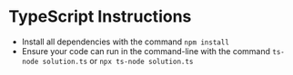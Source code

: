 # TypeScript Instructions

- Install all dependencies with the command `npm install`
- Ensure your code can run in the command-line with the command `ts-node solution.ts` or `npx ts-node solution.ts`